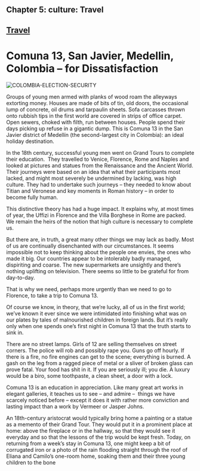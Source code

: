 Chapter  5: culture: Travel
--------------------------

[Travel](../category/culture/travel/index.html)
-----------------------------------------------

Comuna 13, San Javier, Medellin, Colombia – for Dissatisfaction
===============================================================

![COLOMBIA-ELECTION-SECURITY](http://i2.wp.com/www.thebookoflife.org/wp-content/uploads/2014/09/493651173.jpg)

<span class="s1">Groups of young men armed with planks of wood roam the alleyways extorting money. Houses are made of bits of tin, old doors, the occasional lump of concrete, oil drums and tarpaulin sheets. Sofa carcasses thrown onto rubbish tips in the first world are covered in strips of office carpet. Open sewers, choked with filth, run between houses. People spend their days picking up refuse in a gigantic dump. This is Comuna 13 in the San Javier district of Medellín (the second-largest city in Colombia): an ideal holiday destination.</span>

<span class="s1">In the 18th century, successful young men went on Grand Tours to complete their education.  They travelled to Venice, Florence, Rome and Naples and looked at pictures and statues from the Renaissance and the Ancient World. Their journeys were based on an idea that what their participants most lacked, and might most severely be undermined by lacking, was high culture. They had to undertake such journeys – they needed to know about Titian and Veronese and key moments in Roman history – in order to become fully human. </span>

<span class="s1">This distinctive theory has had a huge impact. It explains why, at most times of year, the Uffizi in Florence and the Villa Borghese in Rome are packed. We remain the heirs of the notion that high culture is necessary to complete us.</span>

<span class="s1">But there are, in truth, a great many other things we may lack as badly. Most of us are continually disenchanted with our circumstances. It seems impossible not to keep thinking about the people one envies, the ones who made it big. Our countries appear to be intolerably badly managed, dispiriting and coarse. The new supermarkets are unsightly and there’s nothing uplifting on television. There seems so little to be grateful for from day-to-day.</span>

<span class="s1">That is why we need, perhaps more urgently than we need to go to Florence, to take a trip to Comuna 13. </span>

<span class="s1">Of course we know, in theory, that we’re lucky, all of us in the first world; we’ve known it ever since we were intimidated into finishing what was on our plates by tales of malnourished children in foreign lands. But it’s really only when one spends one’s first night in Comuna 13 that the truth starts to sink in. </span>

<span class="s1">There are no street lamps. Girls of 12 are selling themselves on street corners. The police will rob and possibly rape you. Guns go off hourly. If there is a fire, no fire engines can get to the scene; everything is burned. A gash on the leg from a ragged piece of metal or a sliver of broken glass can prove fatal. Your food has shit in it. If you are seriously ill; you die. A luxury would be a biro, some toothpaste, a clean sheet, a door with a lock.  </span>

<span class="s1">Comuna 13 is an education in appreciation. Like many great art works in elegant galleries, it teaches us to see – and admire –  things we have scarcely noticed before – except it does it with rather more conviction and lasting impact than a work by Vermeer or Jasper Johns.</span>

<span class="s1">An 18th-century aristocrat would typically bring home a painting or a statue as a memento of their Grand Tour. They would put it in a prominent place at home: above the fireplace or in the hallway, so that they would see it everyday and so that the lessons of the trip would be kept fresh. Today, on returning from a week’s stay in Comuna 13, one might keep a bit of corrugated iron or a photo of the rain flooding straight through the roof of Eliana and Camilo’s one-room home, soaking them and their three young children to the bone</span>

